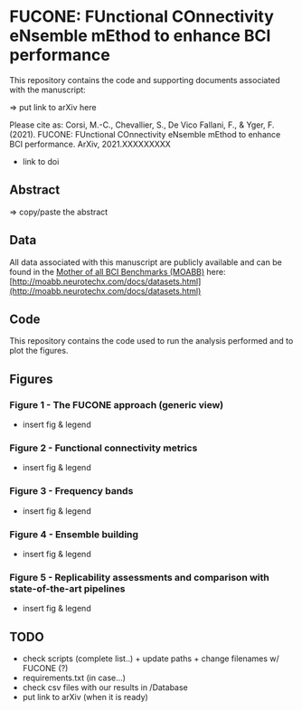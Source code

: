 # FUCONE: FUnctional COnnectivity eNsemble mEthod to enhance BCI performance

This repository contains the code and supporting documents associated with the manuscript:

=> put link to arXiv here

Please cite as:
Corsi, M.-C., Chevallier, S., De Vico Fallani, F., & Yger, F. (2021). FUCONE: FUnctional COnnectivity eNsemble mEthod to enhance BCI performance. ArXiv, 2021.XXXXXXXXX
+ link to doi



## Abstract
=> copy/paste the abstract



## Data
All data associated with this manuscript are publicly available and can be found in the [Mother of all BCI Benchmarks (MOABB)](http://moabb.neurotechx.com/docs/index.html) here:
[http://moabb.neurotechx.com/docs/datasets.html](http://moabb.neurotechx.com/docs/datasets.html)


## Code
This repository contains the code used to run the analysis performed and to plot the figures.


## Figures

### Figure 1 - The FUCONE approach (generic view)
+ insert fig & legend


### Figure 2 - Functional connectivity metrics
+ insert fig & legend

### Figure 3 - Frequency bands
+ insert fig & legend

### Figure 4 - Ensemble building
+ insert fig & legend

### Figure 5 - Replicability assessments and comparison with state-of-the-art pipelines
+ insert fig & legend

## TODO
- check scripts (complete list..) + update paths + change filenames w/ FUCONE (?)
- requirements.txt (in case...) 
- check csv files with our results in /Database
- put link to arXiv (when it is ready)
